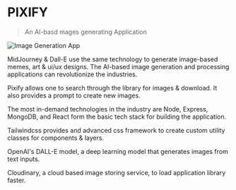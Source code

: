 # PIXIFY

> An AI-basd mages generating Application

![Image Generation App](https://i.ibb.co/p0f27C2/Thumbnail-9.png)

MidJourney & Dall-E use the same technology to generate image-based memes, art & ui/ux designs. The AI-based image generation and processing applications can revolutionize the industries.

Pixify allows one to search through the library for images & download. It also provides a prompt to create new images.

The most in-demand technologies in the industry are Node, Express, MongoDB, and React form the basic tech stack for building the application.

Tailwindcss provides and advanced css framework to create custom utility classes for components & layers.

OpenAI's DALL-E model, a deep learning model that generates images from text inputs.

Cloudinary, a cloud based image storing service, to load application library faster.
